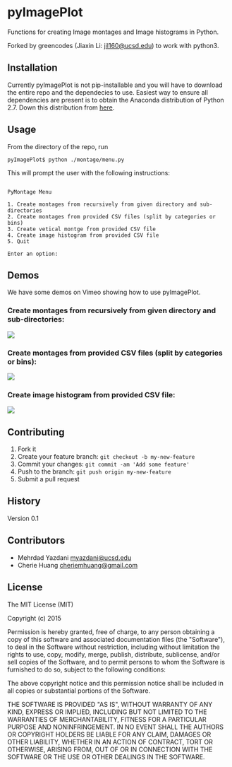 # pyImagePlot

Functions for creating Image montages and Image histograms in Python.

Forked by greencodes (Jiaxin Li: jil160@ucsd.edu) to work with python3. 

## Installation

Currently pyImagePlot is not pip-installable and you will have to download the entire repo and the dependecies to use. Easiest way to ensure all dependencies are present is to obtain the Anaconda distribution of Python 2.7. Down this distribution from [here](http://continuum.io/downloads).

## Usage

From the directory of the repo, run

```
pyImagePlot$ python ./montage/menu.py 
```

This will prompt the user with the following instructions:

```

PyMontage Menu

1. Create montages from recursively from given directory and sub-directories
2. Create montages from provided CSV files (split by categories or bins)
3. Create vetical montge from provided CSV file
4. Create image histogram from provided CSV file
5. Quit 

Enter an option: 
```


## Demos
We have some demos on Vimeo showing how to use pyImagePlot. 

### Create montages from recursively from given directory and sub-directories:
[![](http://i.imgur.com/IuOV2KX.jpg)](https://vimeo.com/134642058)

### Create montages from provided CSV files (split by categories or bins):
[![](http://i.imgur.com/pRw9kML.jpg)](https://vimeo.com/134628459)

### Create image histogram from provided CSV file:
[![](http://i.imgur.com/b9cuANb.jpg)](https://vimeo.com/134639426)

## Contributing

1. Fork it
2. Create your feature branch: `git checkout -b my-new-feature`
3. Commit your changes: `git commit -am 'Add some feature'`
4. Push to the branch: `git push origin my-new-feature`
5. Submit a pull request

## History

Version 0.1

## Contributors

- Mehrdad Yazdani <myazdani@ucsd.edu>
- Cherie Huang <cheriemhuang@gmail.com>

## License

The MIT License (MIT)

Copyright (c) 2015

Permission is hereby granted, free of charge, to any person obtaining a copy of this software and associated documentation files (the "Software"), to deal in the Software without restriction, including without limitation the rights to use, copy, modify, merge, publish, distribute, sublicense, and/or sell copies of the Software, and to permit persons to whom the Software is furnished to do so, subject to the following conditions:

The above copyright notice and this permission notice shall be included in all copies or substantial portions of the Software.

THE SOFTWARE IS PROVIDED "AS IS", WITHOUT WARRANTY OF ANY KIND, EXPRESS OR IMPLIED, INCLUDING BUT NOT LIMITED TO THE WARRANTIES OF MERCHANTABILITY, FITNESS FOR A PARTICULAR PURPOSE AND NONINFRINGEMENT. IN NO EVENT SHALL THE AUTHORS OR COPYRIGHT HOLDERS BE LIABLE FOR ANY CLAIM, DAMAGES OR OTHER LIABILITY, WHETHER IN AN ACTION OF CONTRACT, TORT OR OTHERWISE, ARISING FROM, OUT OF OR IN CONNECTION WITH THE SOFTWARE OR THE USE OR OTHER DEALINGS IN THE SOFTWARE.
